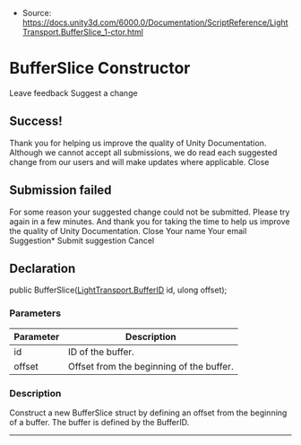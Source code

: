 * Source: https://docs.unity3d.com/6000.0/Documentation/ScriptReference/LightTransport.BufferSlice_1-ctor.html

# BufferSlice<T0> Constructor
Leave feedback
Suggest a change
## Success!
Thank you for helping us improve the quality of Unity Documentation. Although we cannot accept all submissions, we do read each suggested change from our users and will make updates where applicable.
Close
## Submission failed
For some reason your suggested change could not be submitted. Please <a>try again</a> in a few minutes. And thank you for taking the time to help us improve the quality of Unity Documentation.
Close
Your name Your email Suggestion* Submit suggestion
Cancel
## Declaration
public BufferSlice<T0>([LightTransport.BufferID](https://docs.unity3d.com/6000.0/Documentation/ScriptReference/LightTransport.BufferID.html) id, ulong offset); 
### Parameters
Parameter | Description  
---|---  
id | ID of the buffer.  
offset | Offset from the beginning of the buffer.  
### Description
Construct a new BufferSlice struct by defining an offset from the beginning of a buffer. The buffer is defined by the BufferID.
* * *
